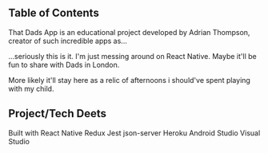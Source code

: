 ## Table of Contents

That Dads App is an educational project developed by Adrian Thompson, creator of such incredible apps as...

...seriously this is it. I'm just messing around on React Native. Maybe it'll be fun to share with Dads in London.

More likely it'll stay here as a relic of afternoons i should've spent playing with my child.

## Project/Tech Deets

Built with React Native
Redux
Jest
json-server
Heroku
Android Studio
Visual Studio